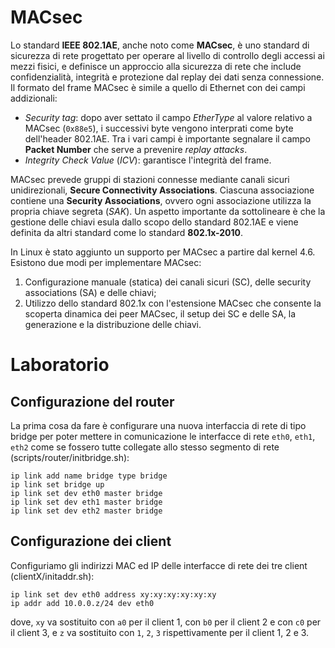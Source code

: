 # MACsec
Lo standard **IEEE 802.1AE**, anche noto come **MACsec**, è uno standard di sicurezza di rete progettato per operare al livello di controllo degli accessi ai mezzi fisici, e definisce un approccio alla sicurezza di rete che include confidenzialità, integrità e protezione dal replay dei dati senza connessione. Il formato del frame MACsec è simile a quello di Ethernet con dei campi addizionali:
* *Security tag*: dopo aver settato il campo *EtherType* al valore relativo a MACsec (```0x88e5```), i successivi byte vengono interprati come byte dell'header 802.1AE. Tra i vari campi è importante segnalare il campo **Packet Number** che serve a prevenire *replay attacks*.
* *Integrity Check Value* (*ICV*): garantisce l'integrità del frame.

MACsec prevede gruppi di stazioni connesse mediante canali sicuri unidirezionali, **Secure Connectivity Associations**. Ciascuna associazione contiene una **Security Associations**, ovvero ogni associazione utilizza la propria chiave segreta (*SAK*). Un aspetto importante da sottolineare è che la gestione delle chiavi esula dallo scopo dello standard 802.1AE e viene definita da altri standard come lo standard **802.1x-2010**.

In Linux è stato aggiunto un supporto per MACsec a partire dal kernel 4.6. Esistono due modi per implementare MACsec:
1. Configurazione manuale (statica) dei canali sicuri (SC), delle security associations (SA) e delle chiavi;
2. Utilizzo dello standard 802.1x con l'estensione MACsec che consente la scoperta dinamica dei peer MACsec, il setup dei SC e delle SA, la generazione e la distribuzione delle chiavi.

# Laboratorio

## Configurazione del router
La prima cosa da fare è configurare una nuova interfaccia di rete di tipo bridge per poter mettere in comunicazione le interfacce di rete ```eth0```, ```eth1```, ```eth2``` come se fossero tutte collegate allo stesso segmento di rete (scripts/router/initbridge.sh):
```
ip link add name bridge type bridge
ip link set bridge up
ip link set dev eth0 master bridge
ip link set dev eth1 master bridge
ip link set dev eth2 master bridge
```

## Configurazione dei client
Configuriamo gli indirizzi MAC ed IP delle interfacce di rete dei tre client (clientX/initaddr.sh):
```
ip link set dev eth0 address xy:xy:xy:xy:xy:xy
ip addr add 10.0.0.z/24 dev eth0
```
dove, ```xy``` va sostituito con ```a0``` per il client 1, con ```b0``` per il client 2 e con ```c0``` per il client 3, e ```z``` va sostituito con ```1```, ```2```, ```3``` rispettivamente per il client 1, 2 e 3. 